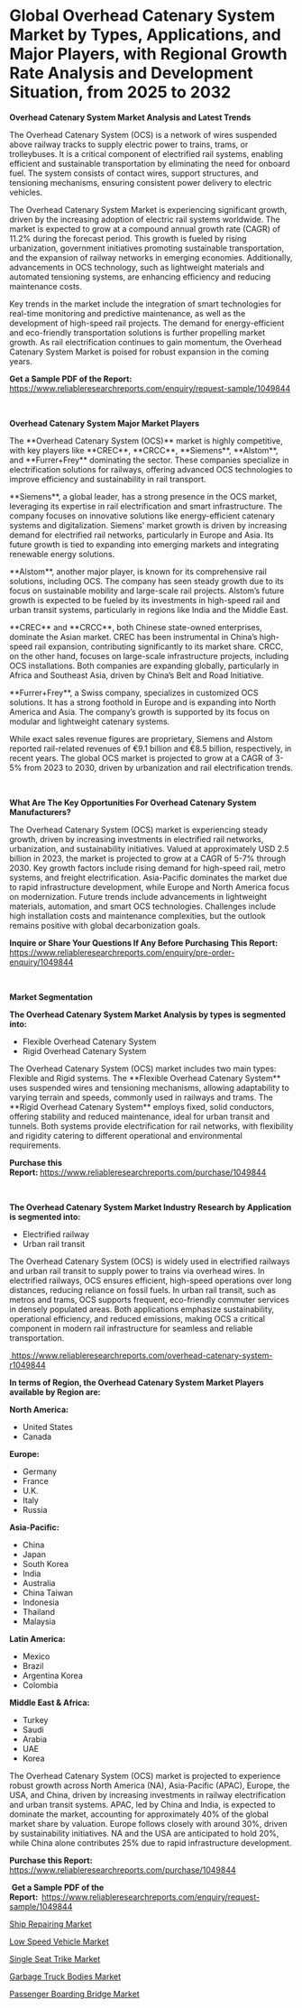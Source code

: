 <p><h1>Global Overhead Catenary System Market by Types, Applications, and Major Players, with Regional Growth Rate Analysis and Development Situation, from 2025 to 2032</h1></p><p><strong>Overhead Catenary System Market Analysis and Latest Trends</strong></p>
<p><p>The Overhead Catenary System (OCS) is a network of wires suspended above railway tracks to supply electric power to trains, trams, or trolleybuses. It is a critical component of electrified rail systems, enabling efficient and sustainable transportation by eliminating the need for onboard fuel. The system consists of contact wires, support structures, and tensioning mechanisms, ensuring consistent power delivery to electric vehicles.</p><p>The Overhead Catenary System Market is experiencing significant growth, driven by the increasing adoption of electric rail systems worldwide. The market is expected to grow at a compound annual growth rate (CAGR) of 11.2% during the forecast period. This growth is fueled by rising urbanization, government initiatives promoting sustainable transportation, and the expansion of railway networks in emerging economies. Additionally, advancements in OCS technology, such as lightweight materials and automated tensioning systems, are enhancing efficiency and reducing maintenance costs.</p><p>Key trends in the market include the integration of smart technologies for real-time monitoring and predictive maintenance, as well as the development of high-speed rail projects. The demand for energy-efficient and eco-friendly transportation solutions is further propelling market growth. As rail electrification continues to gain momentum, the Overhead Catenary System Market is poised for robust expansion in the coming years.</p></p>
<p><strong>Get a Sample PDF of the Report:&nbsp;</strong> <a href="https://www.reliableresearchreports.com/enquiry/request-sample/1049844?utm_campaign=8&utm_medium=2&utm_source=Github&utm_content=ia&utm_term=23012025&utm_id=overhead-catenary-system">https://www.reliableresearchreports.com/enquiry/request-sample/1049844</a></p>
<p>&nbsp;</p>
<p><strong>Overhead Catenary System Major Market Players</strong></p>
<p><p>The **Overhead Catenary System (OCS)** market is highly competitive, with key players like **CREC**, **CRCC**, **Siemens**, **Alstom**, and **Furrer+Frey** dominating the sector. These companies specialize in electrification solutions for railways, offering advanced OCS technologies to improve efficiency and sustainability in rail transport.</p><p>**Siemens**, a global leader, has a strong presence in the OCS market, leveraging its expertise in rail electrification and smart infrastructure. The company focuses on innovative solutions like energy-efficient catenary systems and digitalization. Siemens' market growth is driven by increasing demand for electrified rail networks, particularly in Europe and Asia. Its future growth is tied to expanding into emerging markets and integrating renewable energy solutions.</p><p>**Alstom**, another major player, is known for its comprehensive rail solutions, including OCS. The company has seen steady growth due to its focus on sustainable mobility and large-scale rail projects. Alstom’s future growth is expected to be fueled by its investments in high-speed rail and urban transit systems, particularly in regions like India and the Middle East.</p><p>**CREC** and **CRCC**, both Chinese state-owned enterprises, dominate the Asian market. CREC has been instrumental in China’s high-speed rail expansion, contributing significantly to its market share. CRCC, on the other hand, focuses on large-scale infrastructure projects, including OCS installations. Both companies are expanding globally, particularly in Africa and Southeast Asia, driven by China’s Belt and Road Initiative.</p><p>**Furrer+Frey**, a Swiss company, specializes in customized OCS solutions. It has a strong foothold in Europe and is expanding into North America and Asia. The company’s growth is supported by its focus on modular and lightweight catenary systems.</p><p>While exact sales revenue figures are proprietary, Siemens and Alstom reported rail-related revenues of €9.1 billion and €8.5 billion, respectively, in recent years. The global OCS market is projected to grow at a CAGR of 3-5% from 2023 to 2030, driven by urbanization and rail electrification trends.</p></p>
<p>&nbsp;</p>
<p><strong>What Are The Key Opportunities For Overhead Catenary System Manufacturers?</strong></p>
<p><p>The Overhead Catenary System (OCS) market is experiencing steady growth, driven by increasing investments in electrified rail networks, urbanization, and sustainability initiatives. Valued at approximately USD 2.5 billion in 2023, the market is projected to grow at a CAGR of 5-7% through 2030. Key growth factors include rising demand for high-speed rail, metro systems, and freight electrification. Asia-Pacific dominates the market due to rapid infrastructure development, while Europe and North America focus on modernization. Future trends include advancements in lightweight materials, automation, and smart OCS technologies. Challenges include high installation costs and maintenance complexities, but the outlook remains positive with global decarbonization goals.</p></p>
<p><strong>Inquire or Share Your Questions If Any Before Purchasing This Report:</strong> <a href="https://www.reliableresearchreports.com/enquiry/pre-order-enquiry/1049844?utm_campaign=8&utm_medium=2&utm_source=Github&utm_content=ia&utm_term=23012025&utm_id=overhead-catenary-system">https://www.reliableresearchreports.com/enquiry/pre-order-enquiry/1049844</a></p>
<p>&nbsp;</p>
<p><strong>Market Segmentation</strong></p>
<p><strong>The Overhead Catenary System Market Analysis by types is segmented into:</strong></p>
<p><ul><li>Flexible Overhead Catenary System</li><li>Rigid Overhead Catenary System</li></ul></p>
<p><p>The Overhead Catenary System (OCS) market includes two main types: Flexible and Rigid systems. The **Flexible Overhead Catenary System** uses suspended wires and tensioning mechanisms, allowing adaptability to varying terrain and speeds, commonly used in railways and trams. The **Rigid Overhead Catenary System** employs fixed, solid conductors, offering stability and reduced maintenance, ideal for urban transit and tunnels. Both systems provide electrification for rail networks, with flexibility and rigidity catering to different operational and environmental requirements.</p></p>
<p><strong>Purchase this Report:&nbsp;</strong><a href="https://www.reliableresearchreports.com/purchase/1049844?utm_campaign=8&utm_medium=2&utm_source=Github&utm_content=ia&utm_term=23012025&utm_id=overhead-catenary-system">https://www.reliableresearchreports.com/purchase/1049844</a></p>
<p>&nbsp;</p>
<p><strong>The Overhead Catenary System Market Industry Research by Application is segmented into:</strong></p>
<p><ul><li>Electrified railway</li><li>Urban rail transit</li></ul></p>
<p><p>The Overhead Catenary System (OCS) is widely used in electrified railways and urban rail transit to supply power to trains via overhead wires. In electrified railways, OCS ensures efficient, high-speed operations over long distances, reducing reliance on fossil fuels. In urban rail transit, such as metros and trams, OCS supports frequent, eco-friendly commuter services in densely populated areas. Both applications emphasize sustainability, operational efficiency, and reduced emissions, making OCS a critical component in modern rail infrastructure for seamless and reliable transportation.</p></p>
<p><a href="https://www.reliableresearchreports.com/overhead-catenary-system-r1049844?utm_campaign=8&utm_medium=2&utm_source=Github&utm_content=ia&utm_term=23012025&utm_id=overhead-catenary-system">&nbsp;https://www.reliableresearchreports.com/overhead-catenary-system-r1049844</a></p>
<p><strong>In terms of Region, the Overhead Catenary System Market Players available by Region are:</strong></p>
<p>
    <p> <strong> North America: </strong>
        <ul>
            <li>United States</li>
            <li>Canada</li>
        </ul>
        </p> 
    <p> <strong> Europe: </strong>
        <ul>
            <li>Germany</li>
            <li>France</li>
            <li>U.K.</li>
            <li>Italy</li>
            <li>Russia</li>
        </ul>
        </p> 
    <p> <strong> Asia-Pacific: </strong>
        <ul>
            <li>China</li>
            <li>Japan</li>
            <li>South Korea</li>
            <li>India</li>
            <li>Australia</li>
            <li>China Taiwan</li>
            <li>Indonesia</li>
            <li>Thailand</li>
            <li>Malaysia</li>
        </ul>
        </p> 
    <p> <strong> Latin America: </strong>
        <ul>
            <li>Mexico</li>
            <li>Brazil</li>
            <li>Argentina Korea</li>
            <li>Colombia</li>
        </ul>
        </p> 
    <p> <strong> Middle East & Africa: </strong>
        <ul>
            <li>Turkey</li>
            <li>Saudi</li>
            <li>Arabia</li>
            <li>UAE</li>
            <li>Korea</li>
        </ul>
    </p>
    </p>
<p><p>The Overhead Catenary System (OCS) market is projected to experience robust growth across North America (NA), Asia-Pacific (APAC), Europe, the USA, and China, driven by increasing investments in railway electrification and urban transit systems. APAC, led by China and India, is expected to dominate the market, accounting for approximately 40% of the global market share by valuation. Europe follows closely with around 30%, driven by sustainability initiatives. NA and the USA are anticipated to hold 20%, while China alone contributes 25% due to rapid infrastructure development.</p></p>
<p><strong>Purchase this Report: </strong><a href="https://www.reliableresearchreports.com/purchase/1049844?utm_campaign=8&utm_medium=2&utm_source=Github&utm_content=ia&utm_term=23012025&utm_id=overhead-catenary-system">https://www.reliableresearchreports.com/purchase/1049844</a></p>
<p>&nbsp;<strong>Get a Sample PDF of the Report:&nbsp;&nbsp;</strong><a href="https://www.reliableresearchreports.com/enquiry/request-sample/1049844?utm_campaign=8&utm_medium=2&utm_source=Github&utm_content=ia&utm_term=23012025&utm_id=overhead-catenary-system">https://www.reliableresearchreports.com/enquiry/request-sample/1049844</a></p>
<p><strong></strong></p>
<p><p><a href="https://github.com/angelajermaine/Market-Research-Report-List-5/blob/main/ship-repairing-market.md?utm_campaign=8&utm_medium=2&utm_source=Github&utm_content=ia&utm_term=23012025&utm_id=overhead-catenary-system">Ship Repairing Market</a></p><p><a href="https://github.com/NargisHussain432/Market-Research-Report-List-1/blob/main/low-speed-vehicle-market.md?utm_campaign=8&utm_medium=2&utm_source=Github&utm_content=ia&utm_term=23012025&utm_id=overhead-catenary-system">Low Speed Vehicle Market</a></p><p><a href="https://github.com/provorikovar/Market-Research-Report-List-7/blob/main/single-seat-trike-market.md?utm_campaign=8&utm_medium=2&utm_source=Github&utm_content=ia&utm_term=23012025&utm_id=overhead-catenary-system">Single Seat Trike Market</a></p><p><a href="https://github.com/FahadAhmed223/Market-Research-Report-List-1/blob/main/garbage-truck-bodies-market.md?utm_campaign=8&utm_medium=2&utm_source=Github&utm_content=ia&utm_term=23012025&utm_id=overhead-catenary-system">Garbage Truck Bodies Market</a></p><p><a href="https://github.com/sherikacas30/Market-Research-Report-List-1/blob/main/passenger-boarding-bridge-market.md?utm_campaign=8&utm_medium=2&utm_source=Github&utm_content=ia&utm_term=23012025&utm_id=overhead-catenary-system">Passenger Boarding Bridge Market</a></p></p>